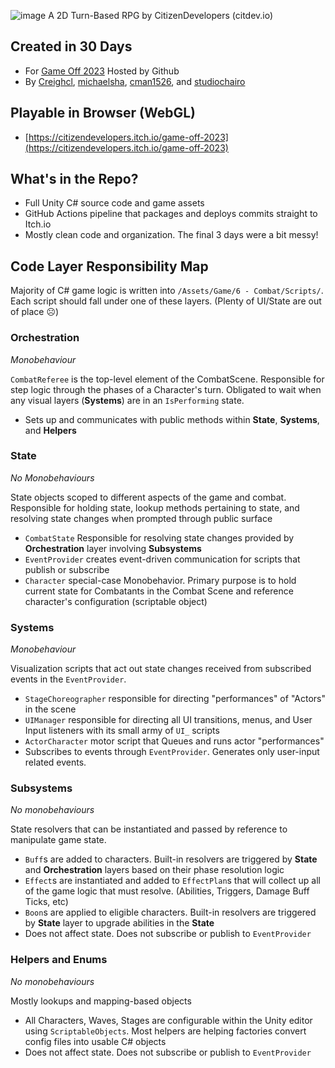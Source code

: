 ![image](https://img.itch.zone/aW1nLzE0MTc1NjI5LnBuZw==/original/mT6Awx.png)
A 2D Turn-Based RPG by CitizenDevelopers (citdev.io)

## Created in 30 Days
- For [Game Off 2023](https://itch.io/jam/game-off-2023) Hosted by Github
- By [Creighcl](https://github.com/creighcl), [michaelsha](https://github.com/michaelsha), [cman1526](https://github.com/cman1526), and [studiochairo](https://github.com/studiochairo)

## Playable in Browser (WebGL)
- [https://citizendevelopers.itch.io/game-off-2023](https://citizendevelopers.itch.io/game-off-2023)

## What's in the Repo?
- Full Unity C# source code and game assets
- GitHub Actions pipeline that packages and deploys commits straight to Itch.io
- Mostly clean code and organization. The final 3 days were a bit messy!



## Code Layer Responsibility Map
Majority of C# game logic is written into `/Assets/Game/6 - Combat/Scripts/`. Each script should fall under one of these layers. (Plenty of UI/State are out of place ☹️)

### Orchestration
*Monobehaviour*

`CombatReferee` is the top-level element of the CombatScene. Responsible for step logic through the phases of a Character's turn. Obligated to wait when any visual layers (**Systems**) are in an `IsPerforming` state.
- Sets up and communicates with public methods within **State**, **Systems**, and **Helpers**


### State
*No Monobehaviours*

State objects scoped to different aspects of the game and combat. Responsible for holding state, lookup methods pertaining to state, and resolving state changes when prompted through public surface
- `CombatState` Responsible for resolving state changes provided by **Orchestration** layer involving **Subsystems**
- `EventProvider` creates event-driven communication for scripts that publish or subscribe
- `Character` special-case Monobehavior. Primary purpose is to hold current state for Combatants in the Combat Scene and reference character's configuration (scriptable object)

### Systems
*Monobehaviour*

Visualization scripts that act out state changes received from subscribed events in the `EventProvider`. 
- `StageChoreographer` responsible for directing "performances" of "Actors" in the scene
- `UIManager` responsible for directing all UI transitions, menus, and User Input listeners with its small army of `UI_` scripts
- `ActorCharacter` motor script that Queues and runs actor "performances"
- Subscribes to events through `EventProvider`. Generates only user-input related events.


### Subsystems
*No monobehaviours*

State resolvers that can be instantiated and passed by reference to manipulate game state.
- `Buff`s are added to characters. Built-in resolvers are triggered by **State** and **Orchestration** layers based on their phase resolution logic
- `Effect`s are instantiated and added to `EffectPlan`s that will collect up all of the game logic that must resolve. (Abilities, Triggers, Damage Buff Ticks, etc)
- `Boon`s are applied to eligible characters. Built-in resolvers are triggered by **State** layer to upgrade abilities in the **State**
- Does not affect state. Does not subscribe or publish to `EventProvider`

### Helpers and Enums
*No monobehaviours*

Mostly lookups and mapping-based objects
- All Characters, Waves, Stages are configurable within the Unity editor using `ScriptableObjects`. Most helpers are helping factories convert config files into usable C# objects
- Does not affect state. Does not subscribe or publish to `EventProvider`


